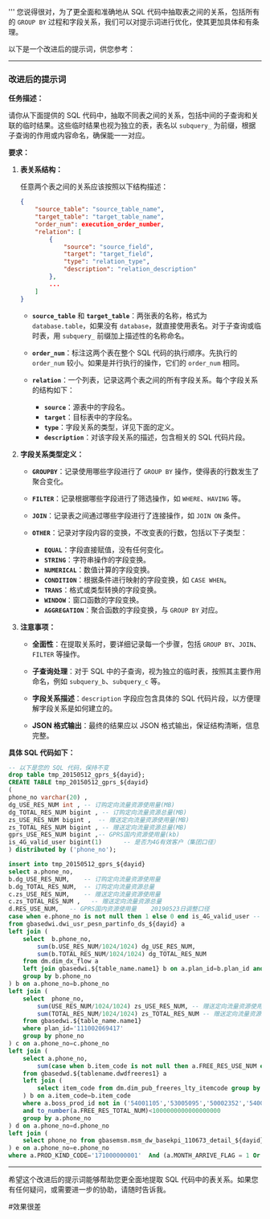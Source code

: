 '''
您说得很对，为了更全面和准确地从 SQL 代码中抽取表之间的关系，包括所有的 `GROUP BY` 过程和字段关系，我们可以对提示词进行优化，使其更加具体和有条理。

以下是一个改进后的提示词，供您参考：

---

### 改进后的提示词

**任务描述：**

请你从下面提供的 SQL 代码中，抽取不同表之间的关系，包括中间的子查询和关联的临时结果。这些临时结果也视为独立的表，表名以 `subquery_` 为前缀，根据子查询的作用或内容命名，确保能一一对应。

**要求：**

1. **表关系结构：**

   任意两个表之间的关系应该按照以下结构描述：

   ```json
   {
       "source_table": "source_table_name",
       "target_table": "target_table_name",
       "order_num": execution_order_number,
       "relation": [
           {
               "source": "source_field",
               "target": "target_field",
               "type": "relation_type",
               "description": "relation_description"
           },
           ...
       ]
   }
   ```

   - **`source_table`** 和 **`target_table`**：两张表的名称，格式为 `database.table`，如果没有 `database`，就直接使用表名。对于子查询或临时表，用 `subquery_` 前缀加上描述性的名称命名。

   - **`order_num`**：标注这两个表在整个 SQL 代码的执行顺序。先执行的 `order_num` 较小。如果是并行执行的操作，它们的 `order_num` 相同。

   - **`relation`**：一个列表，记录这两个表之间的所有字段关系。每个字段关系的结构如下：

     - **`source`**：源表中的字段名。
     - **`target`**：目标表中的字段名。
     - **`type`**：字段关系的类型，详见下面的定义。
     - **`description`**：对该字段关系的描述，包含相关的 SQL 代码片段。

2. **字段关系类型定义：**

   - **`GROUPBY`**：记录使用哪些字段进行了 `GROUP BY` 操作，使得表的行数发生了聚合变化。

   - **`FILTER`**：记录根据哪些字段进行了筛选操作，如 `WHERE`、`HAVING` 等。

   - **`JOIN`**：记录表之间通过哪些字段进行了连接操作，如 `JOIN ON` 条件。

   - **`OTHER`**：记录对字段内容的变换，不改变表的行数，包括以下子类型：

     - **`EQUAL`**：字段直接赋值，没有任何变化。
     - **`STRING`**：字符串操作的字段变换。
     - **`NUMERICAL`**：数值计算的字段变换。
     - **`CONDITION`**：根据条件进行映射的字段变换，如 `CASE WHEN`。
     - **`TRANS`**：格式或类型转换的字段变换。
     - **`WINDOW`**：窗口函数的字段变换。
     - **`AGGREGATION`**：聚合函数的字段变换，与 `GROUP BY` 对应。

3. **注意事项：**

   - **全面性**：在提取关系时，要详细记录每一个步骤，包括 `GROUP BY`、`JOIN`、`FILTER` 等操作。

   - **子查询处理**：对于 SQL 中的子查询，视为独立的临时表，按照其主要作用命名，例如 `subquery_b`、`subquery_c` 等。

   - **字段关系描述**：`description` 字段应包含具体的 SQL 代码片段，以方便理解字段关系是如何建立的。

   - **JSON 格式输出**：最终的结果应以 JSON 格式输出，保证结构清晰，信息完整。

**具体 SQL 代码如下：**

```sql
-- 以下是您的 SQL 代码，保持不变
drop table tmp_20150512_gprs_${dayid};
CREATE TABLE tmp_20150512_gprs_${dayid}     
(     
phone_no varchar(20) ,
dg_USE_RES_NUM int , -- 订购定向流量资源使用量(MB)
dg_TOTAL_RES_NUM bigint , -- 订购定向流量资源总量(MB)
zs_USE_RES_NUM bigint ,  -- 赠送定向流量资源使用量(MB)
zs_TOTAL_RES_NUM bigint , -- 赠送定向流量资源总量(MB)
gprs_USE_RES_NUM bigint ,-- GPRS国内资源使用量(kb)
is_4G_valid_user bigint(1)      -- 是否为4G有效客户（集团口径）
) distributed by ('phone_no');

insert into tmp_20150512_gprs_${dayid}
select a.phone_no,
b.dg_USE_RES_NUM,    -- 订购定向流量资源使用量
b.dg_TOTAL_RES_NUM,  -- 订购定向流量资源总量
c.zs_USE_RES_NUM,    -- 赠送定向流量资源使用量
c.zs_TOTAL_RES_NUM ,   -- 赠送定向流量资源总量
d.RES_USE_NUM,   -- GPRS国内资源使用量    20190523日调整口径
case when e.phone_no is not null then 1 else 0 end is_4G_valid_user -- 是否为4G有效客户（集团口径）
from gbasedwi.dwi_usr_pesn_partinfo_ds_${dayid} a        
left join (
    select  b.phone_no,
        sum(b.USE_RES_NUM/1024/1024) dg_USE_RES_NUM,
        sum(b.TOTAL_RES_NUM/1024/1024) dg_TOTAL_RES_NUM 
    from dm.dim_dx_flow a
    left join gbasedwi.${table_name.name1} b on a.plan_id=b.plan_id and a.use_type=b.use_type 
    group by b.phone_no
) b on a.phone_no=b.phone_no
left join ( 
    select  phone_no,
        sum(USE_RES_NUM/1024/1024) zs_USE_RES_NUM, -- 赠送定向流量资源使用量
        sum(TOTAL_RES_NUM/1024/1024) zs_TOTAL_RES_NUM -- 赠送定向流量资源总量
    from gbasedwi.${table_name.name1} 
    where plan_id='111002069417'
    group by phone_no    
) c on a.phone_no=c.phone_no
left join (
    select a.phone_no,
        sum(case when b.item_code is not null then a.FREE_RES_USE_NUM else 0 end)/1024 RES_USE_NUM    -- GPRS国内资源使用量 
    from gbasedwd.${tablename.dwdfreeres1} a
    left join (
        select item_code from dm.dim_pub_freeres_lty_itemcode group by item_code
    ) b on a.item_code=b.item_code
    where a.boss_prod_id not in ('54001105','53005095','50002352','54001809')
    and to_number(a.FREE_RES_TOTAL_NUM)<1000000000000000000
    group by a.phone_no
) d on a.phone_no=d.phone_no
left join (
    select phone_no from gbasemsm.msm_dw_basekpi_110673_detail_${dayid} group by phone_no
) e on a.phone_no=e.phone_no
where a.PROD_KIND_CODE='171000000001'  And (a.MONTH_ARRIVE_FLAG = 1 Or a.MONTH_OFF_FLAG = 1 or a.MONTH_NEW_FLAG = 1);
```

---

希望这个改进后的提示词能够帮助您更全面地提取 SQL 代码中的表关系。如果您有任何疑问，或需要进一步的协助，请随时告诉我。



#效果很差